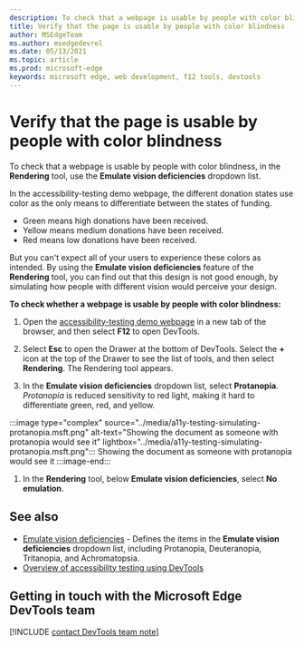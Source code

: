 ```yaml
---
description: To check that a webpage is usable by people with color blindness, in the Rendering tool, use the Emulate Vision Deficiencies dropdown list.
title: Verify that the page is usable by people with color blindness
author: MSEdgeTeam
ms.author: msedgedevrel
ms.date: 05/13/2021
ms.topic: article
ms.prod: microsoft-edge
keywords: microsoft edge, web development, f12 tools, devtools
---
```

# Verify that the page is usable by people with color blindness

<!-- Rendering tool: Emulate vision deficiencies: Protanopia -->

To check that a webpage is usable by people with color blindness, in the **Rendering** tool, use the **Emulate vision deficiencies** dropdown list.

In the accessibility-testing demo webpage, the different donation states use color as the only means to differentiate between the states of funding.
*  Green means high donations have been received.
*  Yellow means medium donations have been received.
*  Red means low donations have been received.

But you can't expect all of your users to experience these colors as intended.  By using the **Emulate vision deficiencies** feature of the **Rendering** tool, you can find out that this design is not good enough, by simulating how people with different vision would perceive your design.


**To check whether a webpage is usable by people with color blindness:**

1.  Open the [accessibility-testing demo webpage][DevToolsA11yErrorsDemopage] in a new tab of the browser, and then select **F12** to open DevTools.

1.  Select **Esc** to open the Drawer at the bottom of DevTools.  Select the **+** icon at the top of the Drawer to see the list of tools, and then select **Rendering**.  The Rendering tool appears.

1.  In the **Emulate vision deficiencies** dropdown list, select **Protanopia**.  _Protanopia_ is reduced sensitivity to red light, making it hard to differentiate green, red, and yellow.

:::image type="complex" source="../media/a11y-testing-simulating-protanopia.msft.png" alt-text="Showing the document as someone with protanopia would see it" lightbox="../media/a11y-testing-simulating-protanopia.msft.png":::
    Showing the document as someone with protanopia would see it
:::image-end:::

1.  In the **Rendering** tool, below **Emulate vision deficiencies**, select **No emulation**.


## See also

*  [Emulate vision deficiencies][DevToolsVisionDeficiencies] - Defines the items in the **Emulate vision deficiencies** dropdown list, including Protanopia, Deuteranopia, Tritanopia, and Achromatopsia.
*  [Overview of accessibility testing using DevTools](accessibility-testing-in-devtools.md)


## Getting in touch with the Microsoft Edge DevTools team  

[!INCLUDE [contact DevTools team note](../includes/contact-devtools-team-note.md)]  


<!-- links -->
[DevToolsVisionDeficiencies]: ./emulate-vision-deficiencies.md "Emulate vision deficiencies | Microsoft Docs"
[DevToolsA11yErrorsDemopage]: https://microsoftedge.github.io/DevToolsSamples/a11y-testing/page-with-errors.html "Accessibility-testing demo webpage | GitHub"
